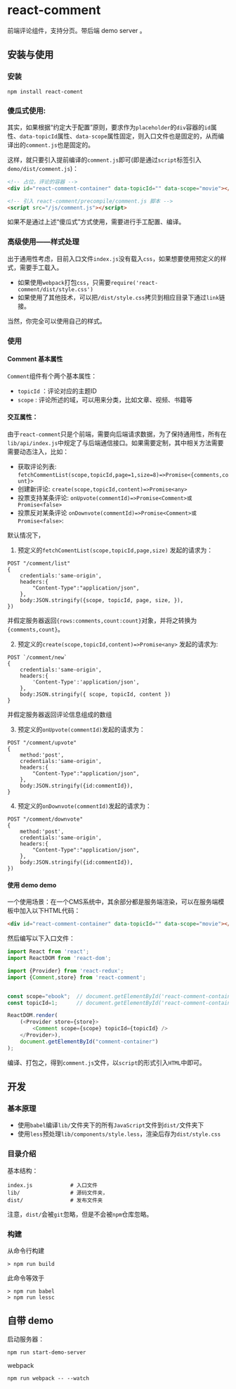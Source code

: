 # react-comment

前端评论组件，支持分页。带后端 demo server 。


## 安装与使用

### 安装

```
npm install react-coment
```

### 傻瓜式使用:

其实，如果根据“约定大于配置”原则，要求作为`placeholder`的`div`容器的`id`属性、`data-topicId`属性、`data-scope`属性固定，则入口文件也是固定的，从而编译出的`comment.js`也是固定的。

这样，就只要引入提前编译的`comment.js`即可(即是通过`script`标签引入`demo/dist/comment.js`)：

```HTML
<!-- 占位，评论的容器 -->
<div id="react-comment-container" data-topicId="" data-scope="movie"></div> 

<!-- 引入 react-comment/precompile/comment.js 脚本 -->
<script src="/js/comment.js"></script>
```

如果不是通过上述“傻瓜式”方式使用，需要进行手工配置、编译。

### 高级使用——样式处理

出于通用性考虑，目前入口文件`index.js`没有载入`css`，如果想要使用预定义的样式，需要手工载入。
* 如果使用`webpack`打包`css`，只需要`require('react-comment/dist/style.css')`
* 如果使用了其他技术，可以把`/dist/style.css`拷贝到相应目录下通过`link`链接。

当然，你完全可以使用自己的样式。

### 使用

#### Comment 基本属性

`Comment`组件有个两个基本属性：

* `topicId` ：评论对应的主题ID
* `scope` : 评论所述的域，可以用来分类，比如文章、视频、书籍等

#### 交互属性：

由于`react-comment`只是个前端，需要向后端请求数据，为了保持通用性，所有在`lib/api/index.js`中规定了与后端通信接口。如果需要定制，其中相关方法需要需要动态注入，比如：

* 获取评论列表: `fetchCommentList(scope,topicId,page=1,size=8)=>Promise<{comments,count}>`
* 创建新评论: `create(scope,topicId,content)=>Promise<any>`
* 投票支持某条评论: `onUpvote(commentId)=>Promise<Comment>或 Promise<false>`
* 投票反对某条评论 `onDownvote(commentId)=>Promise<Comment>或Promise<false>`:

默认情况下，

1. 预定义的`fetchComentList(scope,topicId,page,size)` 发起的请求为：
```
POST "/comment/list"
{
    credentials:'same-origin',
    headers:{
        "Content-Type":"application/json",
    },
    body:JSON.stringify({scope, topicId, page, size, }),
})
```
并假定服务器返回`{rows:comments,count:count}`对象，并将之转换为`{comments,count}`。

2. 预定义的`create(scope,topicId,content)=>Promise<any>` 发起的请求为:
```
POST `/comment/new`
{
    credentials:'same-origin',
    headers:{
        'Content-Type':'application/json',
    },
    body:JSON.stringify({ scope, topicId, content })
}
```
并假定服务器返回评论信息组成的数组

3. 预定义的`onUpvote(commentId)`发起的请求为：
```
POST "/comment/upvote"
{
    method:'post',
    credentials:'same-origin',
    headers:{
        "Content-Type":"application/json",
    },
    body:JSON.stringify({id:commentId}),
}
```

4. 预定义的`onDownvote(commentId)`发起的请求为：
```
POST "/comment/downvote"
{
    method:'post',
    credentials:'same-origin',
    headers:{
        "Content-Type":"application/json",
    },
    body:JSON.stringify({id:commentId}),
})
```

#### 使用 demo demo

一个使用场景：在一个CMS系统中，其余部分都是服务端渲染，可以在服务端模板中加入以下HTML代码：
```HTML
<div id="react-comment-container" data-topicId="" data-scope="movie"></div> 
```

然后编写以下入口文件：
```JavaScript
import React from 'react';
import ReactDOM from 'react-dom';

import {Provider} from 'react-redux';
import {Comment,store} from 'react-comment';


const scope="ebook";  // document.getElementById('react-comment-container').getAttribute("data-scope")
const topicId=1;      // document.getElementById('react-comment-container').getAttribute("data-topicId")

ReactDOM.render(
    (<Provider store={store}>
        <Comment scope={scope} topicId={topicId} />
    </Provider>),
    document.getElementById("comment-container")
);
```
编译、打包之，得到`comment.js`文件，以`script`的形式引入`HTML`中即可。


## 开发

### 基本原理

* 使用`babel`编译`lib/`文件夹下的所有`JavaScript`文件到`dist/`文件夹下
* 使用`less`预处理`lib/components/style.less`，渲染后存为`dist/style.css`

### 目录介绍

基本结构：
```
index.js            # 入口文件
lib/                # 源码文件夹，
dist/               # 发布文件夹
```

注意，`dist/`会被`git`忽略，但是不会被`npm`仓库忽略。

### 构建

从命令行构建
```
> npm run build
```

此命令等效于
```
> npm run babel
> npm run lessc
```

## 自带 demo

启动服务器：
```
npm run start-demo-server
```

webpack
```
npm run webpack -- --watch
```
